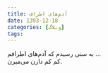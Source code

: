 ```yaml
---
title: آدم‌های اطراف
date: 1393-12-18
categories: [وبلاگ]
tags:
---
```


به سنی رسیدم که آدم‌های اطرافم ...  
کم کم دارن می‌میرن.
